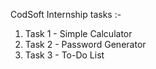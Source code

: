 CodSoft Internship tasks :- 

1. Task 1 - Simple Calculator
2. Task 2 - Password Generator
3. Task 3 - To-Do List
